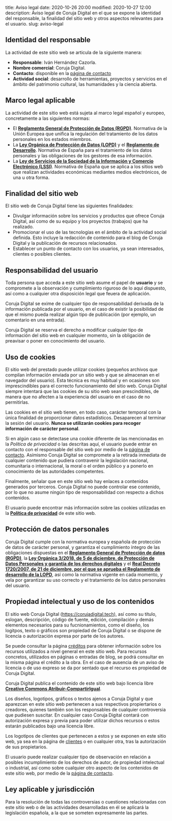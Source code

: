 title: Aviso legal 
date: 2020-10-26 20:00
modified: 2020-10-27 12:00
description: Aviso legal de Coruja Digital en el que se expone la identidad del responsable, la finalidad del sitio web y otros aspectos relevantes para el usuario.
slug: aviso-legal 

## Identidad del responsable

La actividad de este sitio web se articula de la siguiente manera:

  - **Responsable**: Iván Hernández Cazorla.
  - **Nombre comercial**: Coruja Digital.
  - **Contacto**: disponible en la [página de contacto](https://corujadigital.tech/contactar)
  - **Actividad social**: desarrollo de herramientas, proyectos y servicios en el ámbito del patrimonio cultural, las humanidades y la ciencia abierta.

## Marco legal aplicable

La actividad de este sitio web está sujeta al marco legal español y europeo, concretamente a las siguientes normas:

  - El [**Reglamento General de Protección de Datos (RGPD)**](https://noticias.juridicas.com/base_datos/Privado/574082-regl-2016-679-ue-de-27-abr-proteccion-de-las-personas-fisicas-en-lo-que.html). Normativa de la Unión Europea que unifica la regulación del tratamiento de los datos personales en los estados miembros.
  - La [**Ley Orgánica de Protección de Datos (LOPD)**](https://www.boe.es/buscar/act.php?id=BOE-A-2018-16673) y el [**Reglamento de Desarrollo**](http://noticias.juridicas.com/base_datos/Admin/rd1720-2007.html). Normativa de España para el tratamiento de los datos personales y las obligaciones de los gestores de esa información.
  - La [**Ley de Servicios de la Sociedad de la Información y Comercio Electrónico (LSSI)**](http://noticias.juridicas.com/base_datos/Admin/l34-2002.html). Normativa de España que se aplica a los sitios web que realizan actividades económicas mediantes medios electrónicos, de una u otra forma.

## Finalidad del sitio web

El sitio web de Coruja Digital tiene las siguientes finalidades:

  - Divulgar información sobre los servicios y productos que ofrece Coruja Digital, así como de su equipo y los proyectos (trabajos) que ha realizado.
  - Promocionar el uso de las tecnologías en el ámbito de la actividad social definida. Esto incluye la redacción de contenido para el blog de Coruja Digital y la publicación de recursos relacionados.
  - Establecer un punto de contacto con los usuarios, ya sean interesados, clientes o posibles clientes.

## Responsabilidad del usuario

Toda persona que acceda a este sitio web asume el papel de **usuario** y se compromete a la observación y cumplimiento riguroso de lo aquí dispuesto, así como a cualquier otra disposición legal que feuera de aplicación.

Coruja Digital se exime de cualquier tipo de responsabilidad derivada de la información publicada por el usuario, en el caso de existir la posibilidad de que el mismo pueda realizar algún tipo de publicación (por ejemplo, un comentario en una entrada).

Coruja Digital se reserva el derecho a modificar cualquier tipo de información del sitio web en cualquier momento, sin la obligación de preavisar o poner en conocimiento del usuario.

## Uso de cookies

El sitio web del prestado puede utilizar cookies (pequeños archivos que compilan información enviada por un sitio web y que se almacenan en el navegador del usuario). Esta técnica es muy habitual y en ocasiones son imprescindibles para el correcto funcionamiento del sitio web. Coruja Digital siempre intentará que las cookies de su sitio web sean prescindibles, de manera que no afecten a la experiencia del usuario en el caso de no permitirlas.

Las cookies en el sitio web tienen, en todo caso, carácter temporal con la única finalidad de proporcionar datos estadísticos. Desaparecen al terminar la sesión del usuario. **Nunca se utilizarán cookies para recoger información de carácter personal**.

Si en algún caso se detectase una cookie diferente de las mencionadas en la *Política de privacidad* o las descritas aquí, el usuario puede entrar en contacto con el responsable del sitio web por medio de la [página de contacto](https://corujadigital.tech/contactar). Asímismo Coruja Digital se compromete a la retirada inmediata de cualquier contenido que pudiera contravenir la legislación nacional, comunitaria o internacional, la moral o el orden público y a ponerlo en conocimiento de las autoridades competentes.

Finalmente, señalar que en este sitio web hay enlaces a contenidos generados por terceros. Coruja Digital no puede controlar ese contenido, por lo que no asume ningún tipo de responsabilidad con respecto a dichos contenidos.

El usuario puede encontrar más información sobre las cookies utilizadas en la [**Política de privacidad**](https://corujadigital.tech/politica-privacidad) de este sitio web.

## Protección de datos personales

Coruja Digital cumple con la normativa europea y española de protección de datos de carácter personal, y garantiza el cumplimiento íntegro de las obligaciones dispuestas en el [**Reglamento General de Protección de datos (RGPD)**](http://noticias.juridicas.com/base_datos/Privado/574082-regl-2016-679-ue-de-27-abr-proteccion-de-las-personas-fisicas-en-lo-que.html), la [**Ley Orgánica 3/2018, de 5 de diciembre, de Protección de Datos Personales y garantía de los derechos digitales**](https://www.boe.es/buscar/act.php?id=BOE-A-2018-16673) y el [**Real Decreto 1720/2007, de 21 de diciembre, por el que se aprueba el Reglamento de desarrollo de la LOPD**](http://noticias.juridicas.com/base_datos/Admin/rd1720-2007.html), así como la normativa vigente en cada momento, y vela por garantizar su uso correcto y el tratamiento de los datos personales del usuario.

## Propiedad intelectual y uso de los contenidos

El sitio web Coruja Digital (https://corujadigital.tech), así como su título, eslogan, descripción, código de fuente, edición, compilación y demás elementos necesarios para su fucnionamientos, como el diseño, los logitpos, texto o gráficos son propiedad de Coruja Digital o se dispone de licencia o autorización expresa por parte de los autores.

Se puede consultar la página [créditos](https://corujadigital.tech/creditos) para obtener información sobre los recursos utilizados a nivel general en este sitio web. Para recursos concretos, utilizados en páginas o entradas de blog, se podrá consultar en la misma página el crédito a la obra. En el caso de ausencia de un aviso de licencia o de uso expreso se da por sentado que el recurso es propiedad de Coruja Digital.

Coruja Digital publica el contenido de este sitio web bajo licencia libre [**Creative Commons Atribuir-CompartirIgual**](https://creativecommons.org/licenses/by-sa/4.0/deed.es).

Los diseños, logotipos, gráficos o textos ajenos a Coruja Digital y que aparezcan en este sitio web pertenecen a sus respectivos propiertarios o creadores, quienes también son los responsables de cualquier controversia que pudiesen suscitar. En cualquier caso Coruja Digital contará con autorización expresa y previa para poder utilizar dichos recursos o estos estarán publicados bajo una licencia libre.

Los logotipos de clientes que pertenecen a estos y se exponen en este sitio web, ya sea en la página de [clientes](https://corujadigital.tech/clientes) o en cualquier otra, tras la autorización de sus propietarios.

El usuario puede realizar cualquier tipo de observación en relación a posibles incumplimiento de los derechos de autor, de propiedad intelectual o industrial, así como sobre cualquier otro aspecto de los contenidos de este sitio web, por medio de la [página de contacto](https://corujadigital.tech/contactar).

## Ley aplicable y jurisdicción

Para la resolución de todas las controversias o cuestiones relacionadas con este sitio web o de las actividades desarrolladas en él se aplicará la legislación española, a la que se someten expresamente las partes.

